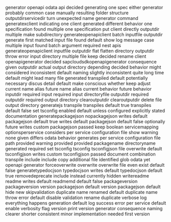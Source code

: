 generator openapi odata api decided generating one spec either generator probably common case manually resulting folder structure outputdirservicedir turn unexpected name generator command generatexclient indicating one client generated different behavior one specification found multiple one specification put client directly outputdir multiple make subdirectory generateopenapiclient batch inputfile outputdir generate first matched input file found default show log message case multiple input found batch argument required nest apis generateopenapiclient inputfile outputdir flat flatten directory outputdir throw error input directory multiple file keep decided rename client openapigenerator decided sapcloudsdkopenapigenerator consequence given outputdir actual output directory depending decided behavior might considered inconsistent default naming slightly inconsistent quite long time default might lead many file generated transpiled default potentially necessary discus detail default make conscious whether keep adjust current name alias future name alias current behavior future behavior inputdir required input required input directoryfile outputdir required outputdir required output directory clearoutputdir clearoutputdir delete file output directory generatejs transpile transpiles default true transpiles default false set tsconfig enabled default unless configured explicitly stated documentation generatepackagejson nopackagejson writes default packagejson default true writes default packagejson default false optionally future writes custom packagejson passed keep boolean servicemapping optionsperservice considers per service configuration file show warning none given differs odata behavior generates per service configuration file path provided warning provided provided packagename directoryname generated required set tsconfig tsconfig tsconfigjson file overwrite default tsconfigjson writes custom tsconfigjson passed document combination transpile include include copy additional file identified glob odata yet openapi generator forceoverwrite overwrite overwrite file even exist default false generatetypedocjson typedocjson writes default typedocjson default true removedeprecate include instead currently hidden writereadme readme writes default readmemd default false packageversion packageversion version packagejson default version packagejson default hide new skipvalidation duplicate name renamed default duplicate name throw error default disable validation rename duplicate verbose log everything happens generation default log success error per service default enable verbosity flag version print version generator consequence naming clearer shorter consistent minor implementation needed first version